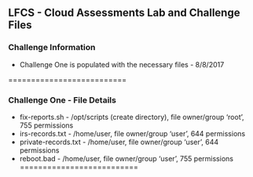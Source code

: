 ## LFCS - Cloud Assessments Lab and Challenge Files

### Challenge Information
* Challenge One is populated with the necessary files - 8/8/2017

==========================
### Challenge One - File Details
* fix-reports.sh - /opt/scripts (create directory), file owner/group ‘root’, 755 permissions
* irs-records.txt - /home/user, file owner/group ‘user’, 644 permissions
* private-records.txt - /home/user, file owner/group ‘user’, 644 permissions
* reboot.bad - /home/user, file owner/group ‘user’, 755 permissions
==========================
